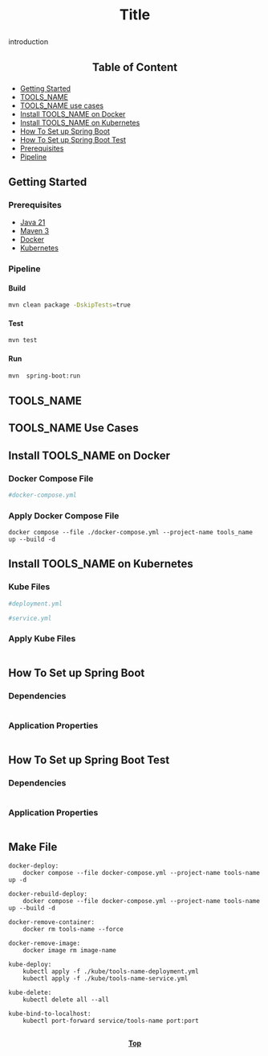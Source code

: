 # <p align="center">Title</p>

<p align="justify">

introduction

</p>

## <p align="center"> Table of Content </p>

* [Getting Started](#getting-started)
* [TOOLS_NAME](#tools_name)
* [TOOLS_NAME use cases](#tools_name-use-cases)
* [Install TOOLS_NAME on Docker](#install-tools_name-on-docker)
* [Install TOOLS_NAME on Kubernetes](#install-tools_name-on-kubernetes)
* [How To Set up Spring Boot](#how-to-set-up-spring-boot)
* [How To Set up Spring Boot Test](#how-to-set-up-spring-boot-test)
* [Prerequisites](#prerequisites)
* [Pipeline](#pipeline )

## Getting Started

### Prerequisites

* [Java 21](https://www.oracle.com/java/technologies/downloads/)
* [Maven 3](https://maven.apache.org/index.html)
* [Docker](https://www.docker.com/)
* [Kubernetes](https://kubernetes.io/)

### Pipeline

#### Build

```bash
mvn clean package -DskipTests=true 
```

#### Test

```bash
mvn test
```

#### Run

```bash
mvn  spring-boot:run
```

## TOOLS_NAME

## TOOLS_NAME Use Cases

## Install TOOLS_NAME on Docker

### Docker Compose File

```yaml
#docker-compose.yml
```

### Apply Docker Compose File

```shell
docker compose --file ./docker-compose.yml --project-name tools_name up --build -d
```

## Install TOOLS_NAME on Kubernetes

### Kube Files

```yaml
#deployment.yml
```

```yaml
#service.yml
```

### Apply Kube Files

```shell
```

## How To Set up Spring Boot

### Dependencies

```xml
```

### Application Properties

```yaml
```

## How To Set up Spring Boot Test

### Dependencies

```xml
```

### Application Properties

```yaml
```


## Make File

```shell
docker-deploy:
	docker compose --file docker-compose.yml --project-name tools-name up -d

docker-rebuild-deploy:
	docker compose --file docker-compose.yml --project-name tools-name up --build -d

docker-remove-container:
	docker rm tools-name --force

docker-remove-image:
	docker image rm image-name

kube-deploy:
	kubectl apply -f ./kube/tools-name-deployment.yml
	kubectl apply -f ./kube/tools-name-service.yml

kube-delete:
	kubectl delete all --all

kube-bind-to-localhost:
	kubectl port-forward service/tools-name port:port
```
##

**<p align="center"> [Top](#title) </p>**